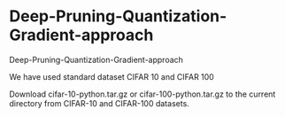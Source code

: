 # Deep-Pruning-Quantization-Gradient-approach
Deep-Pruning-Quantization-Gradient-approach

We have used standard dataset CIFAR 10 and CIFAR 100

Download cifar-10-python.tar.gz or cifar-100-python.tar.gz to the current directory from CIFAR-10 and CIFAR-100 datasets.
